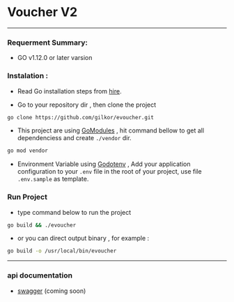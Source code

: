 # Voucher V2
----------
### Requerment Summary:

 * GO v1.12.0 or later varsion

### Instalation :
* Read Go installation steps from [hire](golang.org/doc/install).

* Go to your repository dir , then clone the project
```sh
go clone https://github.com/gilkor/evoucher.git
```
* This project are using [GoModules](https://github.com/golang/go/wiki/Modules) , hit command bellow to get all dependenciess and create `./vendor` dir.
```sh
go mod vendor
```


* Environment Variable using [Godotenv](https://github.com/joho/godotenv) , Add your application configuration to your `.env` file in the root of your project, use file `.env.sample` as template.

### Run Project
* type command below to run the project
```sh
go build && ./evoucher
```
* or you can direct output binary , for example :
```sh
go build -o /usr/local/bin/evoucher
```
----
### api documentation
* [swagger](https://swaggerhub.com/apis/malfanmh/e-voucher/v1) (coming soon)
